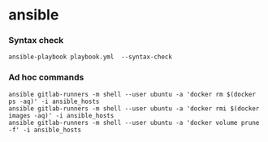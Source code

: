 # ansible

### Syntax check

```
ansible-playbook playbook.yml  --syntax-check
```

### Ad hoc commands

```
ansible gitlab-runners -m shell --user ubuntu -a 'docker rm $(docker ps -aq)' -i ansible_hosts
ansible gitlab-runners -m shell --user ubuntu -a 'docker rmi $(docker images -aq)' -i ansible_hosts
ansible gitlab-runners -m shell --user ubuntu -a 'docker volume prune -f' -i ansible_hosts
```
